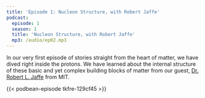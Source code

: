 ```yaml
---
title: 'Episode 1: Nucleon Structure, with Robert Jaffe'
podcast:
  episode: 1
  season: 1
  title: 'Nucleon Structure, with Robert Jaffe'
  mp3: /audio/ep02.mp3
---
```


In our very first episode of stories straight from the heart of matter, we have dived right inside the protons. We have learned about the internal structure of these basic and yet complex building blocks of matter from our guest, [Dr. Robert L. Jaffe](/guests/jaffe) from MIT.

{{< podbean-episode tkfre-129cf45 >}}
